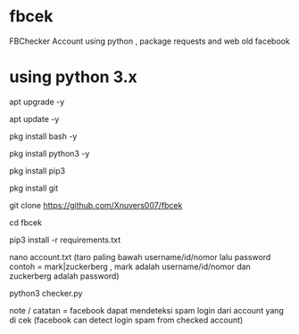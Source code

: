 # fbcek
FBChecker Account using python , package requests and web old facebook

# using python 3.x

apt upgrade -y

apt update -y

pkg install bash -y

pkg install python3 -y

pkg install pip3

pkg install git

git clone https://github.com/Xnuvers007/fbcek

cd fbcek

pip3 install -r requirements.txt

nano account.txt (taro paling bawah username/id/nomor lalu password contoh = mark|zuckerberg , mark adalah username/id/nomor dan zuckerberg adalah password)

python3 checker.py


note / catatan = facebook dapat mendeteksi spam login dari account yang di cek (facebook can detect login spam from checked account)
